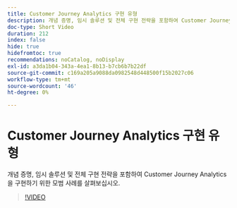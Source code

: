 ```yaml
---
title: Customer Journey Analytics 구현 유형
description: 개념 증명, 임시 솔루션 및 전체 구현 전략을 포함하여 Customer Journey Analytics을 구현하기 위한 모범 사례를 살펴보십시오.
doc-type: Short Video
duration: 212
index: false
hide: true
hidefromtoc: true
recommendations: noCatalog, noDisplay
exl-id: a3da1b04-343a-4ea1-8b13-b7cb6b7b22df
source-git-commit: c169a205a9088da0982548d448500f15b2027c06
workflow-type: tm+mt
source-wordcount: '46'
ht-degree: 0%

---
```


# Customer Journey Analytics 구현 유형

개념 증명, 임시 솔루션 및 전체 구현 전략을 포함하여 Customer Journey Analytics을 구현하기 위한 모범 사례를 살펴보십시오.

<!-- 62_S113_3442460_211_best-practices-for-implementing-customer-journey-analytics -->
>[!VIDEO](https://video.tv.adobe.com/v/3458311/?learn=on&enablevpops=true)
